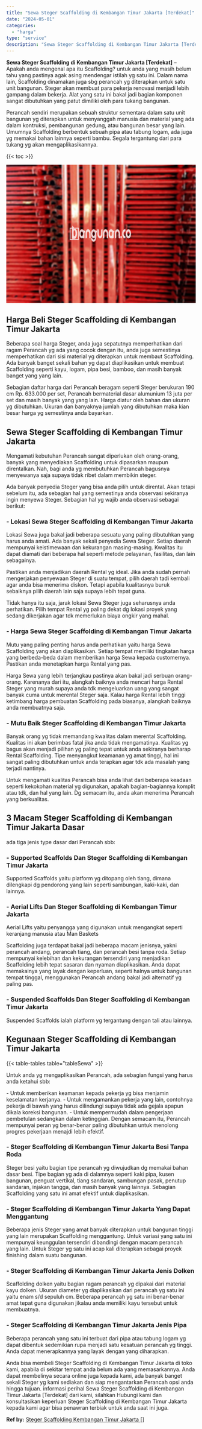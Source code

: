 ```yaml
---
title: "Sewa Steger Scaffolding di Kembangan Timur Jakarta [Terdekat]"
date: "2024-05-01"
categories: 
  - "harga"
type: "service"
description: "Sewa Steger Scaffolding di Kembangan Timur Jakarta [Terdekat]. Anda bisa membeli Steger Scaffolding di Kembangan Timur Jakarta di toko kami, apabila di sekit..."
---
```


**Sewa Steger Scaffolding di Kembangan Timur Jakarta \[Terdekat\]** – Apakah anda mengenal apa itu Scaffolding? untuk anda yang masih belum tahu yang pastinya agak asing mendengar istilah yg satu ini. Dalam nama lain, Scaffolding dinamakan juga sbg perancah yg diterapkan untuk satu unit bangunan. Steger akan membuat para pekerja renovasi menjadi lebih gampang dalam bekerja. Alat yang satu ini bakal jadi bagian komponen sangat dibutuhkan yang patut dimiliki oleh para tukang bangunan.

Perancah sendiri merupakan sebuah struktur sementara dalam satu unit bangunan yg diterapkan untuk menyanggah manusia dan material yang ada dalam kontruksi, pembangunan gedung, atau bangunan besar yang lain. Umumnya Scaffolding berbentuk sebuah pipa atau tabung logam, ada juga yg memakai bahan lainnya seperti bambu. Segala tergantung dari para tukang yg akan mengaplikasikannya.

{{< toc >}}

![Sewa Steger Scaffolding di Kembangan Timur Jakarta [Terdekat]](/images/sewa-scaffolding-steger-03.png)

## Harga Beli Steger Scaffolding di Kembangan Timur Jakarta

Beberapa soal harga Steger, anda juga sepatutnya memperhatikan dari ragam Perancah yg ada yang cocok dengan itu, anda juga semestinya memperhatikan dari sisi material yg diterapkan untuk membaut Scaffolding. Ada banyak banget sekali bahan yg dapat diaplikasikan untuk membuat Scaffolding seperti kayu, logam, pipa besi, bamboo, dan masih banyak banget yang yang lain.

Sebagian daftar harga dari Perancah beragam seperti Steger berukuran 190 cm Rp. 633.000 per set, Perancah bermaterial dasar alumunium 13 juta per set dan masih banyak yang yang lain. Harga diatur oleh bahan dan ukuran yg dibutuhkan. Ukuran dan banyaknya jumlah yang dibutuhkan maka kian besar harga yg semestinya anda bayarkan.

## Sewa Steger Scaffolding di Kembangan Timur Jakarta

Mengamati kebutuhan Perancah sangat diperlukan oleh orang-orang, banyak yang menyediakan Scaffolding untuk dipasarkan maupun direntalkan. Nah, bagi anda yg membutuhkan Perancah bagusnya menyewanya saja supaya tidak ribet dalam membikin steger.

Ada banyak penyedia Steger yang bisa anda pilih untuk dirental. Akan tetapi sebelum itu, ada sebagian hal yang semestinya anda observasi sekiranya ingin menyewa Steger. Sebagian hal yg wajib anda observasi sebagai berikut:

### \- Lokasi Sewa Steger Scaffolding di Kembangan Timur Jakarta

Lokasi Sewa juga bakal jadi beberapa sesuatu yang paling dibutuhkan yang harus anda amati. Ada banyak sekali penyedia Sewa Steger. Setiap daerah mempunyai keistimewaan dan kekurangan masing-masing. Kwalitas itu dapat diamati dari beberapa hal seperti metode pelayanan, fasilitas, dan lain sebagainya.

Pastikan anda menjadikan daerah Rental yg ideal. Jika anda sudah pernah mengerjakan penyewaan Steger di suatu tempat, pilih daerah tadi kembali agar anda bisa menerima diskon. Tetapi apabila kualitasnya buruk sebaiknya pilih daerah lain saja supaya lebih tepat guna.

Tidak hanya itu saja, jarak lokasi Sewa Steger juga seharusnya anda perhatikan. Pilih tempat Rental yg paling dekat dg lokasi proyek yang sedang dikerjakan agar tdk memerlukan biaya ongkir yang mahal.

### \- Harga Sewa Steger Scaffolding di Kembangan Timur Jakarta

Mutu yang paling penting harus anda perhatikan yaitu harga Sewa Scaffolding yang akan diaplikasikan. Setiap tempat memiliki tingkatan harga yang berbeda-beda dalam memberikan harga Sewa kepada customernya. Pastikan anda menetapkan harga Rental yang pas.

Harga Sewa yang lebih terjangkau pastinya akan bakal jadi serbuan orang-orang. Karenanya dari itu, alangkah baiknya anda mencari harga Rental Steger yang murah supaya anda tdk mengeluarkan uang yang sangat banyak cuma untuk merental Steger saja. Kalau harga Rental lebih tinggi ketimbang harga pembuatan Scaffolding pada biasanya, alangkah baiknya anda membuatnya saja.

### \- Mutu Baik Steger Scaffolding di Kembangan Timur Jakarta

Banyak orang yg tidak memandang kwalitas dalam merental Scaffolding. Kualitas ini akan berimbas fatal jika anda tidak mengamatinya. Kualitas yg bagus akan menjadi pilihan yg paling tepat untuk anda sekiranya berharap Rental Scaffolding. Tipe menyangkut keamanan yg amat tinggi, hal ini sangat paling dibutuhkan untuk anda terapkan agar tdk ada masalah yang terjadi nantinya.

Untuk mengamati kualitas Perancah bisa anda lihat dari beberapa keadaan seperti kekokohan material yg digunakan, apakah bagian-bagiannya komplit atau tdk, dan hal yang lain. Dg semacam itu, anda akan menerima Perancah yang berkualitas.

## 3 Macam Steger Scaffolding di Kembangan Timur Jakarta Dasar

ada tiga jenis type dasar dari Perancah sbb:

### \- Supported Scaffolds Dan Steger Scaffolding di Kembangan Timur Jakarta

Supported Scaffolds yaitu platform yg ditopang oleh tiang, dimana dilengkapi dg pendorong yang lain seperti sambungan, kaki-kaki, dan lainnya.

### \- Aerial Lifts Dan Steger Scaffolding di Kembangan Timur Jakarta

Aerial Lifts yaitu penyangga yang digunakan untuk mengangkat seperti keranjang manusia atau Man Baskets

Scaffolding juga terdapat bakal jadi beberapa macam jenisnya, yakni perancah andang, perancah tiang, dan perancah besi tanpa roda. Setiap mempunyai kelebihan dan kekurangan tersendiri yang menjadikan Scaffolding lebih tepat sasaran dan nyaman diaplikasikan. Anda dapat memakainya yang layak dengan keperluan, seperti halnya untuk bangunan tempat tinggal, menggunakan Perancah andang bakal jadi alternatif yg paling pas.

### \- Suspended Scaffolds Dan Steger Scaffolding di Kembangan Timur Jakarta

Suspended Scaffolds ialah platform yg tergantung dengan tali atau lainnya.

## Kegunaan Steger Scaffolding di Kembangan Timur Jakarta

{{< table-tables table="tableSewa" >}}

Untuk anda yg mengaplikasikan Perancah, ada sebagian fungsi yang harus anda ketahui sbb:

\- Untuk memberikan keamanan kepada pekerja yg bisa menjamin keselamatan kerjanya. - Untuk mengamankan pekerja yang lain, contohnya pekerja di bawah yang harus dilindungi supaya tidak ada gejala apapun dikala koreksi bangunan. - Untuk mempermudah dalam pengerjaan pembetulan sedangkan dalam ketinggian. Dengan semacam itu, Perancah mempunyai peran yg benar-benar paling dibutuhkan untuk menolong progres pekerjaan menajdi lebih efektif.

### \- Steger Scaffolding di Kembangan Timur Jakarta Besi Tanpa Roda

Steger besi yaitu bagian tipe perancah yg diwujudkan dg memakai bahan dasar besi. Tipe bagian yg ada di dalamnya seperti kaki pipa, kusen bangunan, penguat vertikal, tiang sandaran, sambungan pasak, penutup sandaran, injakan tangga, dan masih banyak yang lainnya. Sebagian Scaffolding yang satu ini amat efektif untuk diaplikasikan.

### \- Steger Scaffolding di Kembangan Timur Jakarta Yang Dapat Menggantung

Beberapa jenis Steger yang amat banyak diterapkan untuk bangunan tinggi yang lain merupakan Scaffolding menggantung. Untuk variasi yang satu ini mempunyai keunggulan tersendiri dibandingi dengan macam perancah yang lain. Untuk Steger yg satu ini acap kali diterapkan sebagai proyek finishing dalam suatu bangunan.

### \- Steger Scaffolding di Kembangan Timur Jakarta Jenis Dolken

Scaffolding dolken yaitu bagian ragam perancah yg dipakai dari material kayu dolken. Ukuran diameter yg diaplikasikan dari perancah yg satu ini yaitu enam s/d sepuluh cm. Beberapa perancah yg satu ini benar-benar amat tepat guna digunakan jikalau anda memiliki kayu tersebut untuk membuatnya.

### \- Steger Scaffolding di Kembangan Timur Jakarta Jenis Pipa

Beberapa perancah yang satu ini terbuat dari pipa atau tabung logam yg dapat dibentuk sedemikian rupa menjadi satu kesatuan perancah yg tinggi. Anda dapat menerapkannya yang layak dengan yang diharapkan.

Anda bisa membeli Steger Scaffolding di Kembangan Timur Jakarta di toko kami, apabila di sekitar tempat anda belum ada yang memasarkannya. Anda dapat membelinya secara online juga kepada kami, ada banyak banget sekali Steger yg kami sediakan dan siap mengantarkan Perancah opsi anda hingga tujuan. informasi perihal Sewa Steger Scaffolding di Kembangan Timur Jakarta \[Terdekat\] dari kami, silahkan Hubungi kami dan konsultasikan keperluan Steger Scaffolding di Kembangan Timur Jakarta kepada kami agar bisa penawran terbiak untuk anda saat ini juga.

**Ref by:** [Steger Scaffolding Kembangan Timur Jakarta []](https://id.wikipedia.org/wiki/Steger)

